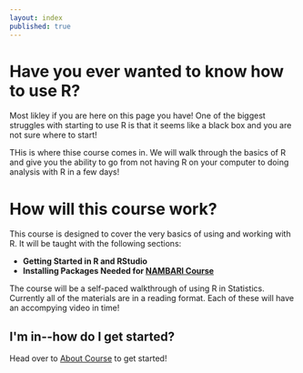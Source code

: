 ```yaml
---
layout: index
published: true
---
```


# Have you ever wanted to know how to use R? 

Most likley if you are here on this page you have! One of the biggest struggles with starting to use R is that it seems like a black box and you are not sure where to start!



THis is where thise course comes in. We will walk through the basics of R and give you the ability to go from not having R on your computer to doing analysis with R in a few days!



# How will this course work?




This course is designed to cover the very basics of using and working with R. It will be taught with the following sections:

- **Getting Started in R and RStudio**
- **Installing Packages Needed for [NAMBARI Course](https://nambari.github.io/)**



The course will be a self-paced walkthrough of using R in Statistics. Currently all of the materials are in a reading format. Each of these will have an accompying video in time!
			
## I'm in--how do I get started?
Head over to [About Course]({{site.baseurl}}/modules/about%20course/about/) to get started!


